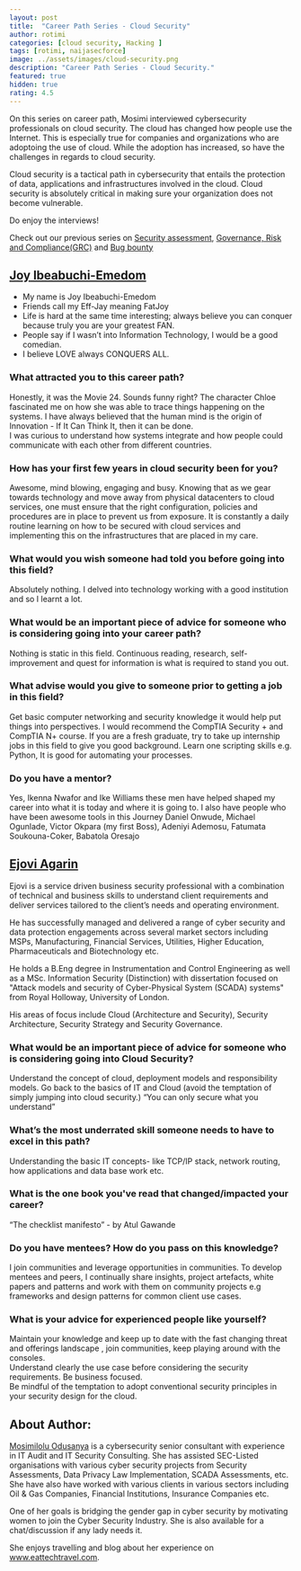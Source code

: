 ```yaml
---
layout: post
title:  "Career Path Series - Cloud Security"
author: rotimi
categories: [cloud security, Hacking ]
tags: [rotimi, naijasecforce]
image: ../assets/images/cloud-security.png
description: "Career Path Series - Cloud Security."
featured: true
hidden: true
rating: 4.5
---
```

On this series on career path, Mosimi interviewed cybersecurity professionals on cloud security. The cloud has changed how people use the Internet. This is especially true for companies and organizations who are adoptoing the use of cloud. While the adoption has increased, so have the challenges in regards to cloud security.

Cloud security is a tactical path in cybersecurity that entails the protection of data, applications and infrastructures involved in the cloud. Cloud security is absolutely critical in making sure your organization does not become vulnerable.

Do enjoy the interviews!

Check out our previous series on [Security assessment](https://blog.naijasecforce.com/career-path-series-security-assessment/), [Governance, Risk and Compliance(GRC)](https://blog.naijasecforce.com/career-path-grc/) and [Bug bounty](https://blog.naijasecforce.com/career-path-bug-bounties/)

## [Joy Ibeabuchi-Emedom](https://ng.linkedin.com/in/joy-ibeabuchi)
* My name is Joy Ibeabuchi-Emedom
* Friends call my Eff-Jay meaning FatJoy 
* Life is hard at the same time interesting; always believe you can conquer because truly you are your greatest FAN.
* People say if I wasn’t into Information Technology, I would be a good comedian. 
* I believe LOVE always CONQUERS ALL.

### What attracted you to this career path?
Honestly, it was the Movie 24. Sounds funny right? The character Chloe fascinated me on how she was able to trace things happening on the systems.  I have always believed that the human mind is the origin of Innovation - If It Can Think It, then it can be done.  
I was curious to understand how systems integrate and how people could communicate with each other from different countries.

### How has your first few years in cloud security been for you?
Awesome, mind blowing, engaging and busy. Knowing that as we gear towards technology and move away from physical datacenters to cloud services, one must ensure that the right configuration, policies and procedures are in place to prevent us from exposure.
It is constantly a daily routine learning on how to be secured with cloud services and implementing this on the infrastructures that are placed in my care.

### What would you wish someone had told you before going into this field?
Absolutely nothing. I delved into technology working with a good institution and so I learnt a lot.

### What would be an important piece of advice for someone who is considering going into your career path?
Nothing is static in this field. Continuous reading, research, self-improvement and quest for information is what is required to stand you out.

### What advise would you give to someone  prior to getting a job in this field?
Get basic computer networking and security knowledge it would help put things into perspectives. I would recommend the CompTIA Security + and CompTIA N+ course. If you are a fresh graduate, try to take up internship jobs in this field to give you good background. Learn one scripting skills e.g. Python, It is good for automating your processes.

### Do you have a mentor?
Yes, Ikenna Nwafor and Ike Williams these men have helped shaped my career into what it is today and where it is going to. I also have people who have been awesome tools in this Journey Daniel Onwude, Michael Ogunlade, Victor Okpara (my first Boss), Adeniyi Ademosu, Fatumata Soukouna-Coker, Babatola Oresajo


## [Ejovi Agarin](https://uk.linkedin.com/in/ejakpoviagarin)
Ejovi is a service driven business security professional with a combination of technical and business skills to understand client requirements and deliver services tailored to the client’s needs and operating environment.

He has successfully managed and delivered a range of cyber security and data protection engagements across several market sectors including MSPs, Manufacturing, Financial Services, Utilities, Higher Education, Pharmaceuticals and Biotechnology etc.

He holds a B.Eng degree in Instrumentation and Control Engineering as well as a MSc. Information Security (Distinction) with dissertation focused on "Attack models and security of Cyber-Physical System (SCADA) systems" from Royal Holloway, University of London.

His areas of focus include Cloud (Architecture and Security), Security Architecture, Security Strategy and Security Governance.

### What would be an important piece of advice for someone who is considering going into Cloud Security?  
Understand the concept of cloud, deployment models and responsibility models. Go back to the basics of IT and Cloud (avoid the temptation of simply jumping into cloud security.) “You can only secure what you understand”

### What’s the most underrated skill someone needs to have to excel in this path?
Understanding the basic IT concepts- like TCP/IP stack, network routing, how applications and data base work etc.

### What is the one book you've read that changed/impacted your career?
“The checklist manifesto” - by Atul Gawande

### Do you have mentees? How do you pass on this knowledge? 
I join communities and leverage opportunities in communities. To develop mentees and peers, I continually share insights, project artefacts, white papers and patterns and work with them on community projects e.g frameworks and design patterns for common client use cases.

### What is your advice for experienced people like yourself?
Maintain your knowledge and keep up to date with the fast changing threat and offerings landscape , join communities, keep playing around with the consoles.  
Understand clearly the use case before considering the security requirements. Be business focused.  
Be mindful of the temptation to adopt conventional security principles in your security design for the cloud.


## About Author:
[Mosimilolu Odusanya](https://www.linkedin.com/in/mosimilolu-odusanya) is a cybersecurity senior consultant with experience in IT Audit and IT Security Consulting. She has assisted SEC-Listed organisations with various cyber security projects from Security Assessments, Data Privacy Law Implementation, SCADA Assessments, etc. She have also have worked with various clients in various sectors including Oil & Gas Companies, Financial Institutions, Insurance Companies etc.

One of her goals is bridging the gender gap in cyber security by motivating women to join the Cyber Security Industry. She is also available for a chat/discussion if any lady needs it. 

She enjoys travelling and blog about her experience on www.eattechtravel.com.

